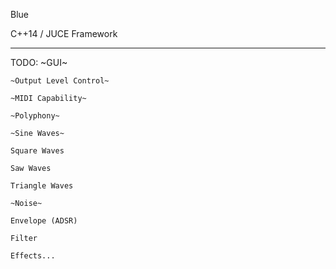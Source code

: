 Blue

C++14 / JUCE Framework
* * *
TODO:
	~GUI~
	
	~Output Level Control~
	
	~MIDI Capability~
	
	~Polyphony~
	
	~Sine Waves~
	
	Square Waves
	
	Saw Waves
	
	Triangle Waves
	
	~Noise~
	
	Envelope (ADSR)
	
	Filter
	
	Effects...
	